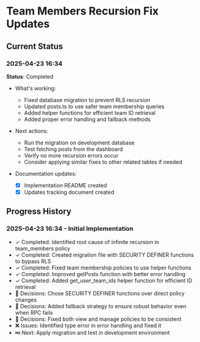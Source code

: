 # Team Members Recursion Fix Updates

## Current Status

### 2025-04-23 16:34

**Status**: Completed

- What's working:

  - Fixed database migration to prevent RLS recursion
  - Updated posts.ts to use safer team membership queries
  - Added helper functions for efficient team ID retrieval
  - Added proper error handling and fallback methods

- Next actions:

  - Run the migration on development database
  - Test fetching posts from the dashboard
  - Verify no more recursion errors occur
  - Consider applying similar fixes to other related tables if needed

- Documentation updates:
  - [x] Implementation README created
  - [x] Updates tracking document created

## Progress History

### 2025-04-23 16:34 - Initial Implementation

- ✓ Completed: Identified root cause of infinite recursion in team_members policy
- ✓ Completed: Created migration file with SECURITY DEFINER functions to bypass RLS
- ✓ Completed: Fixed team membership policies to use helper functions
- ✓ Completed: Improved getPosts function with better error handling
- ✓ Completed: Added get_user_team_ids helper function for efficient ID retrieval
- 🤔 Decisions: Chose SECURITY DEFINER functions over direct policy changes
- 🤔 Decisions: Added fallback strategy to ensure robust behavior even when RPC fails
- 🤔 Decisions: Fixed both view and manage policies to be consistent
- ❌ Issues: Identified type error in error handling and fixed it
- ⏭️ Next: Apply migration and test in development environment
